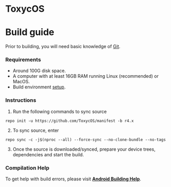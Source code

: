 ToxycOS
==========

# Build guide

Prior to building, you will need basic knowledge of [Git](https://www.atlassian.com/git/tutorials/atlassian-git-cheatsheet).

### Requirements
- Around 100G disk space.
- A computer with at least 16GB RAM running Linux (recommended) or MacOS.
- Build environment [setup](https://github.com/akhilnarang/scripts). 

### Instructions
1. Run the following commands to sync source

```
repo init -u https://github.com/ToxycOS/manifest -b r4.x
```
2. To sync source, enter

```
repo sync -c -j$(nproc --all) --force-sync --no-clone-bundle --no-tags
```

3. Once the source is downloaded/synced, prepare your device trees, dependencies and start the build.

### Compilation Help
To get help with build errors, please visit [**Android Building Help**](https://t.me/AndroidBuildingHelp).

